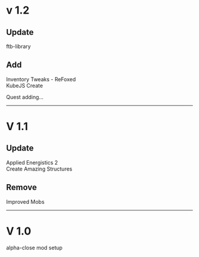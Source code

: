 # v 1.2
## Update
ftb-library   

## Add
Inventory Tweaks - ReFoxed   
KubeJS Create   

Quest adding...   

***

# V 1.1
## Update
Applied Energistics 2   
Create Amazing Structures

## Remove
Improved Mobs   

***

# V 1.0
alpha-close mod setup

